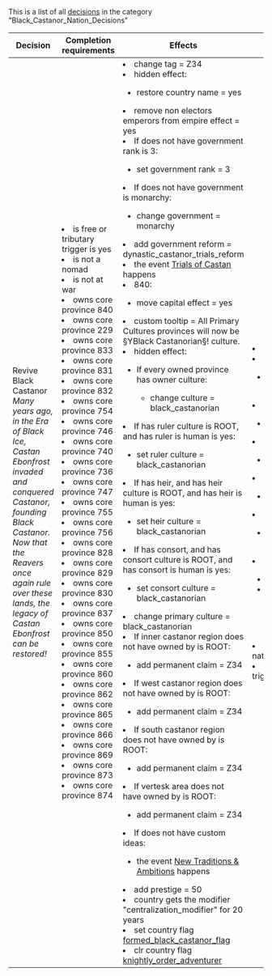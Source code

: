 This is a list of all [decisions](decisions.md) in the category "Black_Castanor_Nation_Decisions"

| Decision | Completion requirements | Effects | Requirements to appear |
| ----- | ------ | ----- | ------ |
| <a name="black_castanor_nation">Revive Black Castanor</a><br />*Many years ago, in the Era of Black Ice, Castan Ebonfrost invaded and conquered Castanor, founding Black Castanor. Now that the Reavers once again rule over these lands, the legacy of Castan Ebonfrost can be restored!* | <li>is free or tributary trigger is yes</li><li>is not a nomad</li><li>is not at war</li><li>owns core province 840</li><li>owns core province  229</li><li>owns core province   833</li><li>owns core province    831</li><li>owns core province     832</li><li>owns core province      754</li><li>owns core province       746</li><li>owns core province        740</li><li>owns core province         736</li><li>owns core province          747</li><li>owns core province           755</li><li>owns core province            756</li><li>owns core province             828</li><li>owns core province              829</li><li>owns core province               830</li><li>owns core province                837</li><li>owns core province                 850</li><li>owns core province                  855</li><li>owns core province                   860</li><li>owns core province                    862</li><li>owns core province                     865</li><li>owns core province                      866</li><li>owns core province                       869</li><li>owns core province                        873</li><li>owns core province                         874</li> | <li>change tag = Z34</li><li>hidden effect:</li><ul><li>restore country name = yes</li></ul><li>remove non electors emperors from empire effect = yes</li><li>If does not have government rank is 3:</li><ul><li>set government rank = 3</li></ul><li>If does not have government is monarchy:</li><ul><li>change government = monarchy</li></ul><li>add government reform = dynastic_castanor_trials_reform</li><li>the event [Trials of Castan](../events/trials_of_castan.md) happens</li><li>840:</li><ul><li>move capital effect = yes</li></ul><li>custom tooltip = All Primary Cultures provinces will now be §YBlack Castanorian§! culture.</li><li>hidden effect:</li><ul><li>If every owned province has owner culture:</li><ul><li>change culture = black_castanorian</li></ul></ul><li>If has ruler culture is ROOT, and  has ruler is human is yes:</li><ul><li>set ruler culture = black_castanorian</li></ul><li>If has heir, and  has heir culture is ROOT, and  has heir is human is yes:</li><ul><li>set heir culture = black_castanorian</li></ul><li>If has consort, and  has consort culture is ROOT, and  has consort is human is yes:</li><ul><li>set consort culture = black_castanorian</li></ul><li>change primary culture = black_castanorian</li><li>If inner castanor region does not have owned by is ROOT:</li><ul><li>add permanent claim = Z34</li></ul><li>If west castanor region does not have owned by is ROOT:</li><ul><li>add permanent claim = Z34</li></ul><li>If south castanor region does not have owned by is ROOT:</li><ul><li>add permanent claim = Z34</li></ul><li>If vertesk area does not have owned by is ROOT:</li><ul><li>add permanent claim = Z34</li></ul><li>If does not have custom ideas:</li><ul><li>the event [New Traditions & Ambitions](../events/new_traditions_ambitions.md) happens</li></ul><li>add prestige = 50</li><li>country gets the modifier "centralization_modifier" for 20 years</li><li>set country flag [formed_black_castanor_flag](../flags/formed_black_castanor_flag.md)</li><li>clr country flag [knightly_order_adventurer](../flags/knightly_order_adventurer.md)</li> | <li>culture group is gerudian</li><li>None of the following:</li><ul><li>has country flag [formed_black_castanor_flag](../flags/formed_black_castanor_flag.md)</li></ul><li>NOT:</li><ul><li>has adventurer reform yes</li></ul><li>NOT:</li><ul><li>exists is Black Castanor</li></ul><li>NOT:</li><ul><li>Country is Frozenmaw</li></ul><li>NOT:</li><ul><li>Country is Empire of Anbennar</li></ul><li>Any of the following:</li><ul><li>is not former colonial nation</li><li>All of the following:</li><ul><li>is former colonial nation</li><li>is not controlled by the AI</li></ul></ul><li>is using normal or historical nations</li><li>was never end game tag trigger is yes</li> |
